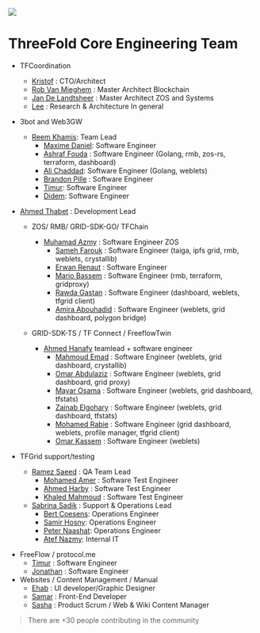 ![](img/future.png)  

# ThreeFold Core Engineering Team

- TFCoordination
    - [Kristof](despiegk.md) : CTO/Architect
    - [Rob Van Mieghem](vmieghemr.md)  : Master Architect Blockchain
    - [Jan De Landtsheer](delandtj.md) : Master Architect ZOS and Systems
    - [Lee](lee.md) : Research & Architecture In general
- 3bot and Web3GW
    - [Reem Khamis](reem_khamis.md): Team Lead
        - [Maxime Daniel](maxime_daniel.md): Software Engineer
        - [Ashraf Fouda](ashraf_fouda.md) : Software Engineer (Golang, rmb, zos-rs, terraform, dashboard)
        - [Ali Chaddad](ali_chaddad.md): Software Engineer (Golang, weblets)
        - [Brandon Pille](brandon.md)      : Software Engineer
        - [Timur](timur.md): Software Engineer
        - [Didem](didem.md): Software Engineer

- [Ahmed Thabet](ahmed_thabet.md) : Development Lead
    - ZOS/ RMB/ GRID-SDK-GO/ TFChain
        - [Muhamad Azmy](azmy.md) : Software Engineer ZOS
            - [Sameh Farouk](sameh_farouk.md) : Software Engineer (taiga, ipfs grid, rmb, weblets, crystallib)
            - [Erwan Renaut](erwan.md)         : Software Engineer
            - [Mario Bassem](mariobassem.md) : Software Engineer (rmb, terraform, gridproxy)
            - [Rawda Gastan](rawda_gastan.md) : Software Engineer (dashboard, weblets, tfgrid client)
            - [Amira Abouhadid](amira_abouhadid.md) : Software Engineer (weblets, grid dashboard, polygon bridge)
         
    -  GRID-SDK-TS / TF Connect / FreeflowTwin
        - [Ahmed Hanafy](ahmed_hanafy.md) teamlead + software engineer
            - [Mahmoud Emad](mahmoud_emad.md) : Software Engineer (weblets, grid dashboard, crystallib)
            - [Omar Abdulaziz](omar_abdulaziz.md) : Software Engineer (weblets, grid dashboard, grid proxy)
            - [Mayar Osama](mayar_osama.md) : Software Engineer (weblets, grid dashboard, tfstats)
            - [Zainab Elgohary](zainab_elgohary.md) : Software Engineer (weblets, grid dashboard, tfstats)
            - [Mohamed Rabie](mohamed_rabie.md) : Software Engineer (grid dashboard, weblets, profile manager, tfgrid client)
            - [Omar Kassem](omarKassem.md) : Software Engineer (weblets)

- TFGrid support/testing
    - [Ramez Saeed](ramez_saeed.md) : QA Team Lead
        - [Mohamed Amer](mohamed_amer.md) : Software Test Engineer 
        - [Ahmed Harby](ahmed_harby.md) : Software Test Engineer
        - [Khaled Mahmoud](Khaled_Mahmoud.md) : Software Test Engineer
    - [Sabrina Sadik](sabrina.md) : Support & Operations Lead
        - [Bert Coesens](coesens_bert.md): Operations Engineer
        - [Samir Hosny](samir_hosny.md): Operations Engineer
        - [Peter Naashat](peter_nashaat.md): Operations Engineer
        - [Atef Nazmy](atef_nazmy.md): Internal IT
<!--- FreeFlow Twin + TF Connect
    - [Jonas](jonas_delrue.md) : Technical Product Manager Jimber (TF-Connect / Digitaltwin / Kutana / Wallet)
        - [Ken De Moor](ken_de_moor.md) : Functional analyst + QA Jimber
        - [Arno Baert](arno_baert.md) : UI/UX designer + Frontend developer
        - [Lennert](lennert_defauw.md) : jimber developer
        - [Joris Basslé](joris_bassle.md) : jimber developer
!-->
- FreeFlow / protocol.me
    - [Timur](timurgordon.md) : Software Engineer
    - [Jonathan](jonathan_ouwerx.md) : Software Engineer
- Websites / Content Management / Manual
    - [Ehab](ehab_hassan.md) : UI developer/Graphic Designer
    - [Samar](samar_adel.md) : Front-End Developer
    - [Sasha](sasha_astiadi.md) : Product Scrum / Web & Wiki Content Manager

> There are +30 people contributing in the community

